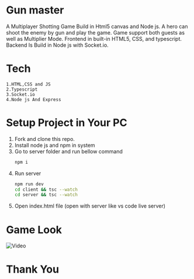 # Gun master

A Multiplayer Shotting Game Build in Html5 canvas and Node js. A hero can shoot the enemy by gun and play the game. Game support both guests as well as Multiplier Mode. Frontend in built-in HTML5, CSS, and typescript. Backend Is Build in Node js with Socket.io.
# Tech
    1.HTML,CSS and JS
    2.Typescript
    3.Socket.io
    4.Node js And Express

# Setup Project in Your PC

1. Fork and clone this repo.
2. Install node js and npm in system
3. Go to server folder and run bellow command
    ```bash
    npm i
    ```
4. Run server
    ```bash
    npm run dev
    cd client && tsc --watch
    cd server && tsc --watch
    ```
5. Open index.html file (open with server like vs code live server)


# Game Look
![Video](/media/video.gif)

# Thank You